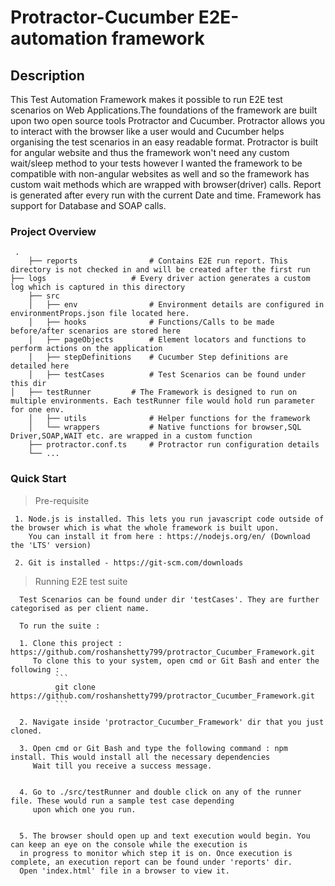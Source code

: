 # Protractor-Cucumber E2E-automation framework


## Description

This Test Automation Framework makes it possible to run E2E test scenarios on Web Applications.The foundations of the framework are built upon two open source     tools Protractor and Cucumber. Protractor allows you to interact with the browser like a user would and Cucumber helps organising the test scenarios in an easy readable format. 
  Protractor is built for angular website and thus the framework won't need any custom wait/sleep method to your tests however I wanted the framework to be compatible with non-angular websites as well and so the framework has custom wait methods which are wrapped with browser(driver) calls. Report is generated after every run with the current Date and time. Framework has support for Database and SOAP calls.  	
	
	   
     
### Project Overview

     .  
        ├── reports                # Contains E2E run report. This directory is not checked in and will be created after the first run
	├── logs                   # Every driver action generates a custom log which is captured in this directory
        ├── src                    
        │   ├── env                # Environment details are configured in environmentProps.json file located here.
        │   ├── hooks              # Functions/Calls to be made before/after scenarios are stored here
        │   ├── pageObjects        # Element locators and functions to perform actions on the application
        │   ├── stepDefinitions    # Cucumber Step definitions are detailed here
        │   ├── testCases          # Test Scenarios can be found under this dir  
	│   ├── testRunner         # The Framework is designed to run on multiple environments. Each testRunner file would hold run parameter for one env. 
        │   ├── utils              # Helper functions for the framework
        │   └── wrappers           # Native functions for browser,SQL Driver,SOAP,WAIT etc. are wrapped in a custom function                
        ├── protractor.conf.ts     # Protractor run configuration details
        └── ...
        
### Quick Start 
     
   > Pre-requisite
     
     1. Node.js is installed. This lets you run javascript code outside of the browser which is what the whole framework is built upon.
        You can install it from here : https://nodejs.org/en/ (Download the 'LTS' version)
     
     2. Git is installed - https://git-scm.com/downloads 
     

        
   > Running E2E test suite
      
      Test Scenarios can be found under dir 'testCases'. They are further categorised as per client name. 
      
      To run the suite : 
      
      1. Clone this project : https://github.com/roshanshetty799/protractor_Cucumber_Framework.git
         To clone this to your system, open cmd or Git Bash and enter the following : 
              ```
              git clone https://github.com/roshanshetty799/protractor_Cucumber_Framework.git
              ```
      
      2. Navigate inside 'protractor_Cucumber_Framework' dir that you just cloned. 
      
      3. Open cmd or Git Bash and type the following command : npm install. This would install all the necessary dependencies
         Wait till you receive a success message. 
      
      
	  4. Go to ./src/testRunner and double click on any of the runner file. These would run a sample test case depending 
	     upon which one you run. 
       
  
      5. The browser should open up and text execution would begin. You can keep an eye on the console while the execution is 
      in progress to monitor which step it is on. Once execution is complete, an execution report can be found under 'reports' dir.
      Open 'index.html' file in a browser to view it.  
	  
	  
	  
